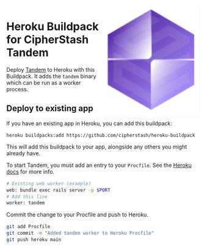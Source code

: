 <img src="tandem.svg" alt="Ramhorns logo" width="250" align="right">

# Heroku Buildpack for CipherStash Tandem

Deploy [Tandem](https://cipherstash.com/products/tandem) to Heroku with this Buildpack.
It adds the `tandem` binary which can be run as a worker process.

## Deploy to existing app

If you have an existing app in Heroku, you can add this buildpack:

```
heroku buildpacks:add https://github.com/cipherstash/heroku-buildpack
```

This will add this buildpack to your app, alongside any others you might already have.

To start Tandem, you must add an entry to your `Procfile`.
See the [Heroku docs](https://devcenter.heroku.com/articles/procfile) for more info.

```sh
# Existing web worker (example)
web: bundle exec rails server -p $PORT
# Add this line
worker: tandem
```

Commit the change to your Procfile and push to Heroku.

```sh
git add Procfile
git commit -m "Added tandem worker to Heroku Procfile"
git push heroku main
```


